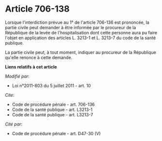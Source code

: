 # Article 706-138

Lorsque l'interdiction prévue au 1° de l'article 706-136 est prononcée, la partie civile peut demander à être informée par le
procureur de la République de la levée de l'hospitalisation dont cette personne aura pu faire l'objet en application des
articles L. 3213-1 et L. 3213-7 du code de la santé publique. 

La partie civile peut, à tout moment, indiquer au procureur de la République qu'elle renonce à cette demande.

**Liens relatifs à cet article**

_Modifié par_:

  - Loi n°2011-803 du 5 juillet 2011 - art. 10

_Cite_:

  - Code de procédure pénale - art. 706-136
  - Code de la santé publique - art. L3213-1
  - Code de la santé publique - art. L3213-7

_Cité par_:

  - Code de procédure pénale - art. D47-30 (V)
